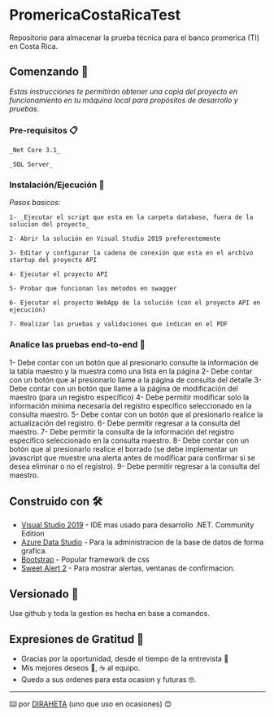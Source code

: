 # PromericaCostaRicaTest
Repositorio para almacenar la prueba técnica para el banco promerica (TI) en Costa Rica. 

## Comenzando 🚀

_Estas instrucciones te permitirán obtener una copia del proyecto en funcionamiento en tu máquina local para propósitos de desarrollo y pruebas._

### Pre-requisitos 📋
```
_Net Core 3.1_
```
```
_SQL Server_
```

### Instalación/Ejecución 🔧

_Pasos basicos:_
```
1- _Ejecutar el script que esta en la carpeta database, fuera de la solucion del proyecto_
```
```
2- Abrir la solución en Visual Studio 2019 preferentemente
```
```
3- Editar y configurar la cadena de conexión que esta en el archivo startup del proyecto API
```
```
4- Ejecutar el proyecto API
```
```
5- Probar que funcionan los metodos en swagger
```
```
6- Ejecutar el proyecto WebApp de la solución (con el proyecto API en ejecución)
```
```
7- Realizar las pruebas y validaciones que indican en el PDF
```

### Analice las pruebas end-to-end 🔩

1- Debe contar con un botón que al presionarlo consulte la información de la tabla maestro y la muestra como una lista en la página
2- Debe contar con un botón que al presionarlo llame a la página de consulta del detalle
3- Debe contar con un botón que llame a la página de modificación del maestro (para un registro específico)
4- Debe permitir modificar solo la información mínima necesaria del registro específico seleccionado
en la consulta maestro.
5- Debe contar con un botón que al presionarlo realice la actualización del registro.
6- Debe permitir regresar a la consulta del maestro.
7- Debe permitir la consulta de la información del registro específico seleccionado en la consulta maestro.
8- Debe contar con un botón que al presionarlo realice el borrado (se debe implementar un javascript
que muestre una alerta antes de modificar para confirmar si se desea eliminar o no el registro).
9- Debe permitir regresar a la consulta del maestro.

## Construido con 🛠️

* [Visual Studio 2019](https://visualstudio.microsoft.com/es/vs/) - IDE mas usado para desarrollo .NET. Community Edition
* [Azure Data Studio](https://docs.microsoft.com/en-us/sql/azure-data-studio/download-azure-data-studio?view=sql-server-ver15) - Para la administracion de la base de datos de forma grafíca.
* [Bootstrap](https://getbootstrap.com/docs/4.6/getting-started/introduction/) - Popular framework de css
* [Sweet Alert 2](https://sweetalert2.github.io/) - Para mostrar alertas, ventanas de confirmacion.

## Versionado 📌
Use github y toda la gestíon es hecha en base a comandos.

## Expresiones de Gratitud 🎁

* Gracias por la oportunidad, desde el tiempo de la entrevista 📢
* Mis mejores deseos 🍺, ☕ al equipo.
* Quedo a sus ordenes para esta ocasion y futuras 🤓.

---
⌨️ por [DIRAHETA](https://github.com/driraheta) (uno que uso en ocasiones) 😊
